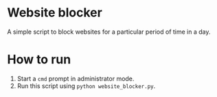 # Website blocker
A simple script to block websites for a particular period of time in a day.

# How to run
1. Start a `cmd` prompt in administrator mode.
2. Run this script using `python website_blocker.py`.
